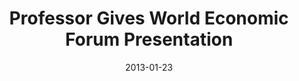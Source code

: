 ---
date: 2013-01-23
title: Professor Gives World Economic Forum Presentation
source: IU Newsroom
sourceUrl: http://www.insideindianabusiness.com/newsitem.asp?id=57601
pdfLink: 20130123-inside-indiana-business.pdf
---